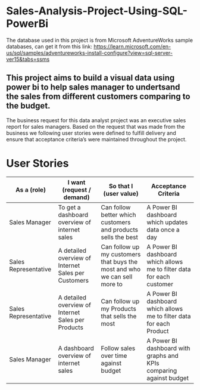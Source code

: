 # Sales-Analysis-Project-Using-SQL-PowerBi

The database used in this project is from Microsoft AdventureWorks sample databases, can get it from this link: https://learn.microsoft.com/en-us/sql/samples/adventureworks-install-configure?view=sql-server-ver15&tabs=ssms

## This project aims to build a visual data using power bi to help sales manager to undertsand the sales from different customers comparing to the budget.

The business request for this data analyst project was an executive sales report for sales managers. Based on the request that was made from the business we following user stories were defined to fulfill delivery and ensure that acceptance criteria’s were maintained throughout the project.

# User Stories

| As a (role)         | I want (request / demand)                       | So that I (user value)                                    | Acceptance Criteria                                                      |
|---------------------|-------------------------------------------------|----------------------------------------------------------|--------------------------------------------------------------------------|
| Sales Manager       | To get a dashboard overview of internet sales   | Can follow better which customers and products sells the best | A Power BI dashboard which updates data once a day                       |
| Sales Representative| A detailed overview of Internet Sales per Customers | Can follow up my customers that buys the most and who we can sell more to | A Power BI dashboard which allows me to filter data for each customer    |
| Sales Representative| A detailed overview of Internet Sales per Products  | Can follow up my Products that sells the most             | A Power BI dashboard which allows me to filter data for each Product     |
| Sales Manager       | A dashboard overview of internet sales          | Follow sales over time against budget                     | A Power BI dashboard with graphs and KPIs comparing against budget       |

